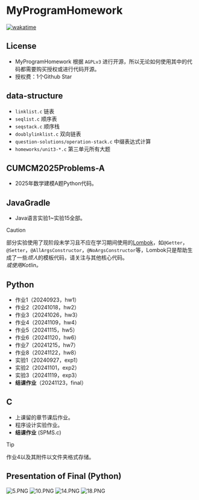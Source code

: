 # MyProgramHomework

[![wakatime](https://wakatime.com/badge/github/aquamarine5/MyProgramHomework.svg)](https://wakatime.com/badge/github/aquamarine5/MyProgramHomework)

## License

- MyProgramHomework 根据 `AGPLv3` 进行开源，所以无论如何使用其中的代码都需要购买授权或进行代码开源。
- 授权费：1个Github Star

## data-structure

- `linklist.c` 链表
- `seqlist.c` 顺序表
- `seqstack.c` 顺序栈
- `doublylinklist.c` 双向链表
- `question-solutions/operation-stack.c` 中缀表达式计算
- `homeworks/unit3-*.c` 第三单元所有大题

## CUMCM2025Problems-A

- 2025年数学建模A题Python代码。

## JavaGradle

- Java语言实验1~实验15全部。

> [!CAUTION]
> 部分实验使用了现阶段未学习且不应在学习期间使用的[Lombok](https://projectlombok.org/)，如`@Getter`，`@Setter`，`@AllArgsConstructor`，`@NoArgsConstructor`等，Lombok只是帮助生成了一些*烦人*的模板代码，请关注与其他核心代码。  
> *或使用Kotlin。*

## Python

- 作业1（20240923，hw1）
- 作业2（20241018，hw2）
- 作业3（20241026，hw3）
- 作业4（20241109，hw4）
- 作业5（20241115，hw5）
- 作业6（20241120，hw6）
- 作业7（20241215，hw7）
- 作业8（20241122，hw8）
- 实验1（20240927，exp1）
- 实验2（20241101，exp2）
- 实验3（20241119，exp3）
- **结课作业**（20241123，final）

## C

- 上课留的章节课后作业。
- 程序设计实验作业。
- **结课作业** (SPMS.c)

> [!TIP]
> 作业4以及其附件以文件夹格式存储。

## Presentation of Final (Python)

![5.PNG](https://s2.loli.net/2024/12/15/3ztZXa1nOMrkLdW.png)
![10.PNG](https://s2.loli.net/2024/12/15/YNhjACnZVuPemOz.png)
![14.PNG](https://s2.loli.net/2024/12/15/W7VxhZmyGTUi2IA.png)
![18.PNG](https://s2.loli.net/2024/12/15/HnLuGt97E6yZXUP.png)
